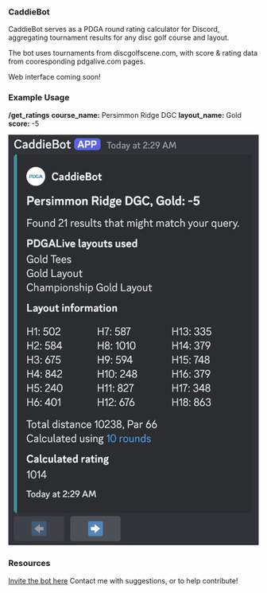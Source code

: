 ### CaddieBot

CaddieBot serves as a PDGA round rating calculator for Discord, aggregating tournament results for any disc golf course and layout.

The bot uses tournaments from discgolfscene.com, with score & rating data from cooresponding pdgalive.com pages.

Web interface coming soon!

### Example Usage

**/get_ratings**
**course_name:** Persimmon Ridge DGC
**layout_name:** Gold
**score:** -5

![alt text](image.png)

### Resources

[Invite the bot here](https://discord.com/oauth2/authorize?client_id=1300645264591294475&permissions=8&integration_type=0&scope=bot)
Contact me with suggestions, or to help contribute!
